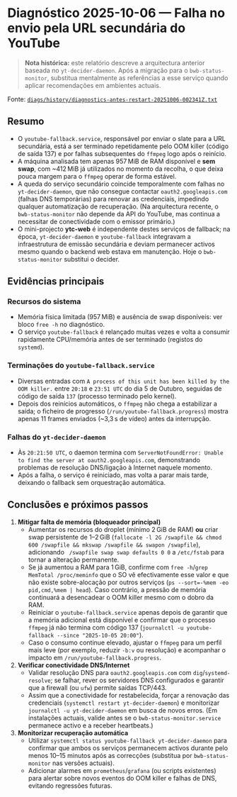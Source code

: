 # Diagnóstico 2025-10-06 — Falha no envio pela URL secundária do YouTube

> **Nota histórica:** este relatório descreve a arquitectura anterior baseada no `yt-decider-daemon`. Após a migração para o `bwb-status-monitor`, substitua mentalmente as referências a esse serviço quando aplicar recomendações em ambientes actuais.

Fonte: [`diags/history/diagnostics-antes-restart-20251006-002341Z.txt`](../../diags/history/diagnostics-antes-restart-20251006-002341Z.txt)

## Resumo
- O `youtube-fallback.service`, responsável por enviar o slate para a URL secundária, está a ser terminado repetidamente pelo OOM killer (código de saída 137) e por falhas subsequentes do `ffmpeg` logo após o reinício.
- A máquina analisada tem apenas 957 MiB de RAM disponível e **sem swap**, com ~412 MiB já utilizados no momento da recolha, o que deixa pouca margem para o `ffmpeg` operar de forma estável.
- A queda do serviço secundário coincide temporalmente com falhas no `yt-decider-daemon`, que não consegue contactar `oauth2.googleapis.com` (falhas DNS temporárias) para renovar as credenciais, impedindo qualquer automatização de recuperação. (Na arquitectura recente, o `bwb-status-monitor` não depende da API do YouTube, mas continua a necessitar de conectividade com o emissor primário.)
- O mini-projecto **ytc-web** é independente destes serviços de fallback; na época, `yt-decider-daemon` e `youtube-fallback` integravam a infraestrutura de emissão secundária e deviam permanecer activos mesmo quando o backend web estava em manutenção. Hoje o `bwb-status-monitor` substitui o decider.

## Evidências principais

### Recursos do sistema
- Memória física limitada (957 MiB) e ausência de swap disponíveis: ver bloco `free -h` no diagnóstico.
- O serviço `youtube-fallback` é relançado muitas vezes e volta a consumir rapidamente CPU/memória antes de ser terminado (registos do `systemd`).

### Terminações do `youtube-fallback.service`
- Diversas entradas com `A process of this unit has been killed by the OOM killer.` entre `20:18` e `23:51 UTC` do dia 5 de Outubro, seguidas de código de saída `137` (processo terminado pelo kernel).
- Depois dos reinícios automáticos, o `ffmpeg` não chega a estabilizar a saída; o ficheiro de progresso (`/run/youtube-fallback.progress`) mostra apenas 11 frames enviados (~3,3 s de vídeo) antes da interrupção.

### Falhas do `yt-decider-daemon`
- Às `20:21:50 UTC`, o daemon termina com `ServerNotFoundError: Unable to find the server at oauth2.googleapis.com`, demonstrando problemas de resolução DNS/ligação à Internet naquele momento.
- Após a falha, o serviço é reiniciado, mas volta a parar mais tarde, deixando o fallback sem orquestração automática.

## Conclusões e próximos passos
1. **Mitigar falta de memória (bloqueador principal)**
   - Aumentar os recursos do droplet (mínimo 2 GiB de RAM) **ou** criar swap persistente de 1–2 GiB (`fallocate -l 2G /swapfile && chmod 600 /swapfile && mkswap /swapfile && swapon /swapfile`), adicionando ` /swapfile swap swap defaults 0 0` a `/etc/fstab` para tornar a alteração permanente.
   - Se já aumentou a RAM para 1 GiB, confirme com `free -h`/`grep MemTotal /proc/meminfo` que o SO vê efectivamente esse valor e que não existe sobre-alocação por outros serviços (`ps --sort=-%mem -eo pid,cmd,%mem | head`). Caso contrário, a pressão de memória continuará a desencadear o OOM killer mesmo com o dobro da RAM.
   - Reiniciar o `youtube-fallback.service` apenas depois de garantir que a memória adicional está disponível e confirmar que o processo `ffmpeg` já não termina com código 137 (`journalctl -u youtube-fallback --since "2025-10-05 20:00"`).
   - Caso o consumo continue elevado, ajustar o `ffmpeg` para um perfil mais leve (por exemplo, reduzir `-b:v` ou resolução) e acompanhar o impacto em `/run/youtube-fallback.progress`.
2. **Verificar conectividade DNS/Internet**
   - Validar resolução DNS para `oauth2.googleapis.com` com `dig`/`systemd-resolve`; se falhar, rever os servidores DNS configurados e garantir que a firewall (ou `ufw`) permite saídas TCP/443.
   - Assim que a conectividade for restabelecida, forçar a renovação das credenciais (`systemctl restart yt-decider-daemon`) e monitorizar `journalctl -u yt-decider-daemon` em busca de novos erros. (Em instalações actuais, valide antes se o `bwb-status-monitor.service` permanece activo e a receber heartbeats.)
3. **Monitorizar recuperação automática**
   - Utilizar `systemctl status youtube-fallback yt-decider-daemon` para confirmar que ambos os serviços permanecem activos durante pelo menos 10–15 minutos após as correcções (substitua por `bwb-status-monitor` nas versões actuais).
   - Adicionar alarmes em `prometheus`/`grafana` (ou scripts existentes) para alertar sobre novos eventos do OOM killer e falhas de DNS, evitando regressões futuras.


